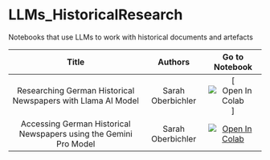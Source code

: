 # LLMs_HistoricalResearch
Notebooks that use LLMs to work with historical documents and artefacts 

| Title | Authors    | Go to Notebook    |
| :---:   | :---: | :---: |
| Researching German Historical Newspapers with Llama AI Model | Sarah Oberbichler   | [![Open In Colab](https://colab.research.google.com/assets/colab-badge.svg)]
| Accessing German Historical Newspapers using the Gemini Pro Model | Sarah Oberbichler   | [![Open In Colab](https://colab.research.google.com/assets/colab-badge.svg)](https://colab.research.google.com/assets/colab-badge.svg)|


